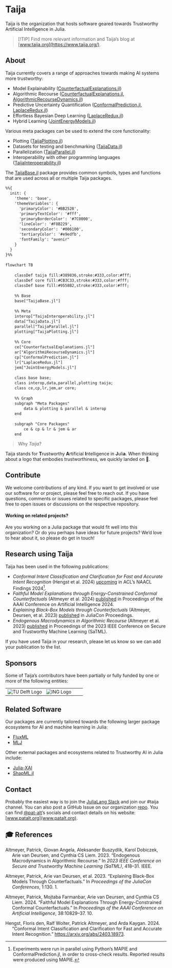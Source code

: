 

# Taija

Taija is the organization that hosts software geared towards Trustworthy Artificial Intelligence in Julia.

> \[!TIP\]
> Find more relevant information and Taija’s blog at [www.taija.org](https://www.taija.org/).

## About

Taija currently covers a range of approaches towards making AI systems more trustworthy:

- Model Explainability ([CounterfactualExplanations.jl](https://github.com/JuliaTrustworthyAI/CounterfactualExplanations.jl))
- Algorithmic Recourse ([CounterfactualExplanations.jl](https://github.com/JuliaTrustworthyAI/CounterfactualExplanations.jl), [AlgorithmicRecourseDynamics.jl](https://github.com/JuliaTrustworthyAI/AlgorithmicRecourseDynamics.jl))
- Predictive Uncertainty Quantification ([ConformalPrediction.jl](https://github.com/JuliaTrustworthyAI/ConformalPrediction.jl), [LaplaceRedux.jl](https://github.com/JuliaTrustworthyAI/LaplaceRedux.jl))
- Effortless Bayesian Deep Learning ([LaplaceRedux.jl](https://github.com/JuliaTrustworthyAI/LaplaceRedux.jl))
- Hybrid Learning ([JointEnergyModels.jl](https://github.com/JuliaTrustworthyAI/JointEnergyModels.jl))

Various meta packages can be used to extend the core functionality:

- Plotting ([TaijaPlotting.jl](https://github.com/JuliaTrustworthyAI/TaijaPlotting.jl))
- Datasets for testing and benchmarking ([TaijaData.jl](https://github.com/JuliaTrustworthyAI/TaijaData.jl))
- Parallelization ([TaijaParallel.jl](https://github.com/JuliaTrustworthyAI/TaijaParallel.jl))
- Interoperability with other programming languages ([TaijaInteroperability.jl](https://github.com/JuliaTrustworthyAI/TaijaInteroperability.jl))

The [TaijaBase.jl](https://github.com/JuliaTrustworthyAI/TaijaBase.jl) package provides common symbols, types and functions that are used across all or multiple Taija packages.

``` mermaid
%%{
  init: {
    'theme': 'base',
    'themeVariables': {
      'primaryColor': '#BB2528',
      'primaryTextColor': '#fff',
      'primaryBorderColor': '#7C0000',
      'lineColor': '#F8B229',
      'secondaryColor': '#006100',
      'tertiaryColor': '#e9edfb',
      'fontFamily': "avenir"
    }
  }
}%%

flowchart TB

    classDef taija fill:#389836,stroke:#333,color:#fff;
    classDef core fill:#CB3C33,stroke:#333,color:#fff;
    classDef base fill:#9558B2,stroke:#333,color:#fff;

    %% Base
    base["TaijaBase.jl"]

    %% Meta
    interop["TaijaInteroperability.jl"]
    data["TaijaData.jl"]
    parallel["TaijaParallel.jl"]
    plotting["TaijaPlotting.jl"]

    %% Core
    ce["CounterfactualExplanations.jl"]
    ar["AlgorithmiRecourseDynamics.jl"]
    cp["ConformalPrediction.jl"]
    lr["LaplaceRedux.jl"]
    jem["JointEnergyModels.jl"]

    class base base;
    class interop,data,parallel,plotting taija;
    class ce,cp,lr,jem,ar core;

    %% Graph
    subgraph "Meta Packages"
        data & plotting & parallel & interop
    end

    subgraph "Core Packages"
        ce & cp & lr & jem & ar
    end
```

> Why *Taija*?

Taija stands for **T**rustworthy **A**rtificial **I**ntelligence in **J**uli**a**. When thinking about a logo that embodies trustworthiness, we quickly landed on 🐶.

## Contribute

We welcome contributions of any kind. If you want to get involved or use our software for or project, please feel free to reach out. If you have questions, comments or issues related to specific packages, please feel free to open issues or discussions on the respective repository.

#### Working on related projects?

Are you working on a Julia package that would fit well into this organization? Or do you perhaps have ideas for future projects? We’d love to hear about it, so please do get in touch!

## Research using Taija

Taija has been used in the following publications:

- *Conformal Intent Classification and Clarification for Fast and Accurate Intent Recognition* (Hengst et al. 2024) [upcoming](https://arxiv.org/abs/2403.18973) in ACL’s NAACL Findings 2024[^1].
- *Faithful Model Explanations through Energy-Constrained Conformal Counterfactuals* (Altmeyer et al. 2024) [published](https://ojs.aaai.org/index.php/AAAI/article/view/28956) in Proceedings of the AAAI Conference on Artificial Intelligence 2024.
- *Explaining Black-Box Models through Counterfactuals* (Altmeyer, Deursen, et al. 2023) [published](https://proceedings.juliacon.org/papers/10.21105/jcon.00130) in JuliaCon Proceedings.
- *Endogenous Macrodynamics in Algorithmic Recourse* (Altmeyer et al. 2023) [published](https://ieeexplore.ieee.org/abstract/document/10136130) in Proceedings of the 2023 IEEE Conference on Secure and Trustworthy Machine Learning (SaTML).

If you have used Taija in your research, please let us know so we can add your publication to the list.

## Sponsors

Some of Taija’s contributors have been partially or fully funded by one or more of the following entities:

<table width="100%">
<tr>
<td [![](www/TUDelft_logo_black.png)]() width="50%">
    <a>
    <img src="https://raw.githubusercontent.com/TrustworthyAIJulia/.github/main/profile/www/TUDelft_logo_black.png" alt="TU Delft Logo">
    </a>
  </td>
<td width="50%">
<a>
<img src="https://raw.githubusercontent.com/TrustworthyAIJulia/.github/main/profile/www/ing.jpeg" alt="ING Logo">
</a>
</td>
</tr>
</table>

## Related Software

Our packages are currently tailored towards the following larger package ecosystems for AI and machine learning in Julia:

- [FluxML](https://fluxml.ai/Flux.jl/stable/)
- [MLJ](https://alan-turing-institute.github.io/MLJ.jl/dev/)

Other external packages and ecosystems related to Trustworthy AI in Julia include:

- [Julia-XAI](https://github.com/Julia-XAI)
- [ShapML.jl](https://github.com/nredell/ShapML.jl)

## Contact

Probably the easiest way is to join the [JuliaLang Slack](https://julialang.org/slack/) and join our \#taija channel. You can also post a GitHub Issue on our organization [repo](https://github.com/JuliaTrustworthyAI/.github/issues). You can find [@pat-alt](https://github.com/pat-alt)’s socials and contact details on his website: [www.patalt.org](www.patalt.org).

## 🎓 References

<div id="refs" class="references csl-bib-body hanging-indent" entry-spacing="0">

<div id="ref-altmeyer2023endogenous" class="csl-entry">

Altmeyer, Patrick, Giovan Angela, Aleksander Buszydlik, Karol Dobiczek, Arie van Deursen, and Cynthia CS Liem. 2023. “Endogenous Macrodynamics in Algorithmic Recourse.” In *2023 IEEE Conference on Secure and Trustworthy Machine Learning (SaTML)*, 418–31. IEEE.

</div>

<div id="ref-altmeyer2023explaining" class="csl-entry">

Altmeyer, Patrick, Arie van Deursen, et al. 2023. “Explaining Black-Box Models Through Counterfactuals.” In *Proceedings of the JuliaCon Conferences*, 1:130. 1.

</div>

<div id="ref-altmeyer2024faithful" class="csl-entry">

Altmeyer, Patrick, Mojtaba Farmanbar, Arie van Deursen, and Cynthia CS Liem. 2024. “Faithful Model Explanations Through Energy-Constrained Conformal Counterfactuals.” In *Proceedings of the AAAI Conference on Artificial Intelligence*, 38:10829–37. 10.

</div>

<div id="ref-hengst2024conformal" class="csl-entry">

Hengst, Floris den, Ralf Wolter, Patrick Altmeyer, and Arda Kaygan. 2024. “Conformal Intent Classification and Clarification for Fast and Accurate Intent Recognition.” <https://arxiv.org/abs/2403.18973>.

</div>

</div>

[^1]: Experiments were run in parallel using Python’s MAPIE and ConformalPrediction.jl, in order to cross-check results. Reported results were produced using MAPIE.
